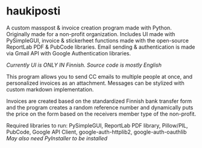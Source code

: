 # haukiposti

A custom masspost & invoice creation program made with Python. Originally made for a non-profit organization.
Includes UI made with PySimpleGUI, invoice & stickerheet functions made with the open-source ReportLab PDF & PubCode libraries. Email sending & authentication is made via Gmail API with Google Authentication libraries.

*Currently UI is ONLY IN Finnish. Source code is mostly English*

This program allows you to send CC emails to multiple people at once, and personalized invoices as an attachment.
Messages can be stylized with custom markdown implementation.

Invoices are created based on the standardized Finnish bank transfer form and the program creates a random reference number and dynamically puts the price on the form based on the receivers member type of the non-profit.

Required libraries to run:
PySimpleGUI,
ReportLab PDF library,
Pillow/PIL,
PubCode,
Google API Client, google-auth-httplib2, google-auth-oauthlib
*May also need PyInstaller to be installed*
